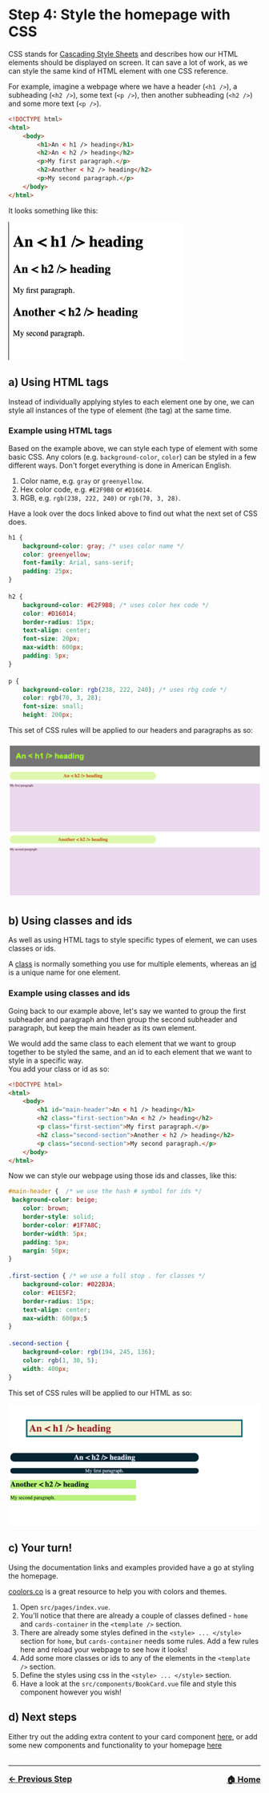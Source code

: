 # Step 4: Style the homepage with CSS
CSS stands for [Cascading Style Sheets](https://www.w3schools.com/css/css_intro.asp) and describes how our HTML elements should be displayed on screen. It can save a lot of work, as we can style the same kind of HTML element with one CSS reference. 

For example, imagine a webpage where we have a header (`<h1 />`), a subheading (`<h2 />`), some text (`<p />`), then another subheading (`<h2 />`) and some more text (`<p />`).

``` HTML
<!DOCTYPE html>
<html>
    <body>
        <h1>An < h1 /> heading</h1>
        <h2>An < h2 /> heading</h2>
        <p>My first paragraph.</p>
        <h2>Another < h2 /> heading</h2>
        <p>My second paragraph.</p>
    </body>
</html>
```
It looks something like this:

![Webpage no styling](./unstyled.png)

## a) Using HTML tags
Instead of individually applying styles to each element one by one, we can style all instances of the type of element (the tag) at the same time. 

### Example using HTML tags
Based on the example above, we can style each type of element with some basic CSS. Any colors (e.g. `background-color`, `color`) can be styled in a few different ways. Don't forget everything is done in American English.
1. Color name, e.g. `gray` or `greenyellow`.
2. Hex color code, e.g. `#E2F9B8` or `#D16014`.
3. RGB, e.g. `rgb(238, 222, 240)` or `rgb(70, 3, 28)`.

Have a look over the docs linked above to find out what the next set of CSS does.

``` css
h1 {
    background-color: gray; /* uses color name */
    color: greenyellow;
    font-family: Arial, sans-serif; 
    padding: 25px;
}

h2 {
    background-color: #E2F9B8; /* uses color hex code */
    color: #D16014;
    border-radius: 15px;
    text-align: center; 
    font-size: 20px; 
    max-width: 600px; 
    padding: 5px;
}

p {
    background-color: rgb(238, 222, 240); /* uses rbg code */
    color: rgb(70, 3, 28);
    font-size: small; 
    height: 200px; 
```
This set of CSS rules will be applied to our headers and paragraphs as so:

![CSS using html tags](./css-tags.png)

## b) Using classes and ids
As well as using HTML tags to style specific types of element, we can uses classes or ids. 

A [class](https://www.w3schools.com/html/html_classes.asp) is normally something you use for multiple elements, whereas an [id](https://www.w3schools.com/html/html_id.asp) is a unique name for one element.

### Example using classes and ids
Going back to our example above, let's say we wanted to group the first subheader and paragraph and then group the second subheader and paragraph, but keep the main header as its own element.

We would add the same class to each element that we want to group together to be styled the same, and an id to each element that we want to style in a specific way.</br>
You add your class or id as so:
``` HTML
<!DOCTYPE html>
<html>
    <body>
        <h1 id="main-header">An < h1 /> heading</h1>
        <h2 class="first-section">An < h2 /> heading</h2>
        <p class="first-section">My first paragraph.</p>
        <h2 class="second-section">Another < h2 /> heading</h2>
        <p class="second-section">My second paragraph.</p>
    </body>
</html>
```
Now we can style our webpage using those ids and classes, like this:
``` css
#main-header {  /* we use the hash # symbol for ids */
 background-color: beige;
    color: brown;
    border-style: solid;
    border-color: #1F7A8C;
    border-width: 5px;
    padding: 5px;
    margin: 50px;
}

.first-section { /* we use a full stop . for classes */
    background-color: #022B3A;
    color: #E1E5F2;
    border-radius: 15px;
    text-align: center;
    max-width: 600px;5
}

.second-section {
    background-color: rgb(194, 245, 136);
    color: rgb(1, 30, 5);
    width: 400px;
}
```
This set of CSS rules will be applied to our HTML as so:

![CSS using classes and ids](./css-class-id.png)

## c) Your turn!
Using the documentation links and examples provided have a go at styling the homepage.

[coolors.co](https://coolors.co/) is a great resource to help you with colors and themes.

1. Open `src/pages/index.vue`.
2. You'll notice that there are already a couple of classes defined - `home` and `cards-container` in the `<template />` section.
3. There are already some styles defined in the `<style> ... </style>` section for `home`, but `cards-container` needs some rules. Add a few rules here and reload your webpage to see how it looks!
4. Add some more classes or ids to any of the elements in the `<template />` section. 
5. Define the styles using css in the `<style> ... </style>` section.
6. Have a look at the `src/components/BookCard.vue` file and style this component however you wish!

## d) Next steps
Either try out the adding extra content to your card component <span><a href="./step-3-1.md">here</a></span>, or add some new components and functionality to your homepage  <span><a href="./step-4.md">here</a></span>
 

<hr style="margin-top: 32px">
<div style="display: flex; justify-content: space-between; margin-top: 16px; font-weight: bold; font-size: 16px">
  <span><a href="./step-3.md">← Previous Step</a></span>
  <span><a href="README.md">🏠 Home</a></span>
</div>